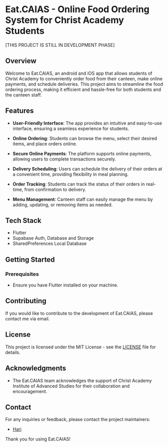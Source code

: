 # Eat.CAIAS - Online Food Ordering System for Christ Academy Students

[THIS PROJECT IS STILL IN DEVELOPMENT PHASE]

## Overview

Welcome to Eat.CAIAS, an android and iOS app that allows students of Christ Academy to conveniently order food from their canteen, make online payments, and schedule deliveries. This project aims to streamline the food ordering process, making it efficient and hassle-free for both students and the canteen staff.

## Features

- **User-Friendly Interface**: The app provides an intuitive and easy-to-use interface, ensuring a seamless experience for students.
  
- **Online Ordering**: Students can browse the menu, select their desired items, and place orders online.

- **Secure Online Payments**: The platform supports online payments, allowing users to complete transactions securely.

- **Delivery Scheduling**: Users can schedule the delivery of their orders at a convenient time, providing flexibility in meal planning.

- **Order Tracking**: Students can track the status of their orders in real-time, from confirmation to delivery.

- **Menu Management**: Canteen staff can easily manage the menu by adding, updating, or removing items as needed.

## Tech Stack
- Flutter
- Supabase Auth, Database and Storage
- SharedPreferences Local Database

## Getting Started

### Prerequisites

- Ensure you have Flutter installed on your machine.

## Contributing

If you would like to contribute to the development of Eat.CAIAS, please contact me via email.

## License

This project is licensed under the MIT License - see the [LICENSE](LICENSE) file for details.

## Acknowledgments

- The Eat.CAIAS team acknowledges the support of Christ Academy Institute of Advanced Studies for their collaboration and encouragement.

## Contact

For any inquiries or feedback, please contact the project maintainers:

- [Hari](mailto:haririo321@gmail.com)

Thank you for using Eat.CAIAS!
